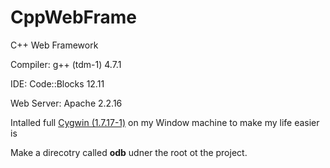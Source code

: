 CppWebFrame
===========

C++ Web Framework


Compiler: g++ (tdm-1) 4.7.1

IDE: Code::Blocks 12.11

Web Server: Apache 2.2.16

Intalled full [Cygwin (1.7.17-1)](http://www.cygwin.com/) on my Window machine to make my life easier is

Make a direcotry called **odb** udner the root ot the project.

